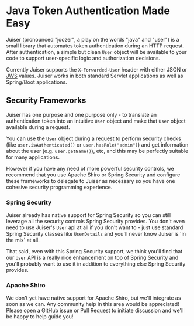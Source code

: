 <!--
  ~ Copyright 2017 Stormpath, Inc.
  ~
  ~ Licensed under the Apache License, Version 2.0 (the "License");
  ~ you may not use this file except in compliance with the License.
  ~ You may obtain a copy of the License at
  ~
  ~     http://www.apache.org/licenses/LICENSE-2.0
  ~
  ~ Unless required by applicable law or agreed to in writing, software
  ~ distributed under the License is distributed on an "AS IS" BASIS,
  ~ WITHOUT WARRANTIES OR CONDITIONS OF ANY KIND, either express or implied.
  ~ See the License for the specific language governing permissions and
  ~ limitations under the License.
  -->
# Java Token Authentication Made Easy

Juiser (pronounced "joozer", a play on the words "java" and "user") is a small library that automates 
token authentication during an HTTP request.  After authentication, a simple but clean `User` object will be 
available to your code to support user-specific logic and authorization decisions.

Currently Juiser supports the `X-Forwarded-User` header with either JSON or [JWS](https://tools.ietf.org/html/rfc7515)
values.  Juiser works in both standard Servlet applications as well as Spring/Boot applications.

## Security Frameworks

Juiser has one purpose and one purpose only - to translate an authentication token
into an intuitive `User` object and make that `User` object available during a request.

You can use the `User` object during a request to perform security checks 
(like `user.isAuthenticated()` or `user.hasRole("admin")`) and get information about the user (e.g. `user.getName()`), etc, and
this may be perfectly suitable for many applications.

However if you have any need of more powerful security controls, we recommend that you use Apache Shiro or Spring
Security and configure these frameworks to delegate to Juiser as necessary so you have one cohesive security
programming experience.

### Spring Security

Juiser already has native support for Spring Security so you can still leverage all the security controls
Spring Security provides.  You don't even need to use Juiser's `User` api at all if you don't want to - just use standard
Spring Security classes like `UserDetails` and you'll never know Juiser is 'in the mix' at all.

That said, even with this Spring Security support, we think you'll find that our `User` API is a really nice 
enhancement on top of Spring Security and you'll probably want to use it in addition to everything else Spring Security
provides.

### Apache Shiro

We don't yet have native support for Apache Shiro, but we'll integrate as soon as we can.  Any community help in
this area would be appreciated!  Please open a GitHub issue or Pull Request to initiate discussion and we'll be happy
to help guide you!
